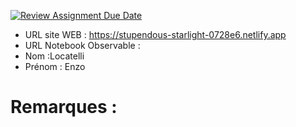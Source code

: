[![Review Assignment Due Date](https://classroom.github.com/assets/deadline-readme-button-22041afd0340ce965d47ae6ef1cefeee28c7c493a6346c4f15d667ab976d596c.svg)](https://classroom.github.com/a/zNKu7jDa)
- URL site WEB : https://stupendous-starlight-0728e6.netlify.app
- URL Notebook Observable :
- Nom :Locatelli
- Prénom : Enzo

# Remarques :
